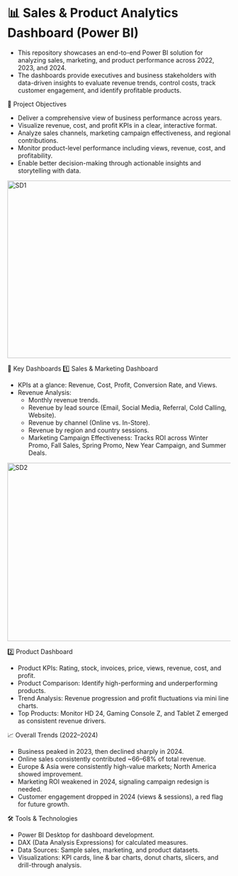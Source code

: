 # 📊 Sales & Product Analytics Dashboard (Power BI)

- This repository showcases an end-to-end Power BI solution for analyzing sales, marketing, and product performance across 2022, 2023, and 2024.
- The dashboards provide executives and business stakeholders with data-driven insights to evaluate revenue trends, control costs, track customer engagement, and identify profitable products.

🎯 Project Objectives

* Deliver a comprehensive view of business performance across years.
* Visualize revenue, cost, and profit KPIs in a clear, interactive format.
* Analyze sales channels, marketing campaign effectiveness, and regional contributions.
* Monitor product-level performance including views, revenue, cost, and profitability.
* Enable better decision-making through actionable insights and storytelling with data.

<img width="670" height="400" alt="SD1" src="https://github.com/user-attachments/assets/05d20d05-39fa-4c4e-8bdb-623089a5027e" />

📌 Key Dashboards
1️⃣ Sales & Marketing Dashboard

* KPIs at a glance: Revenue, Cost, Profit, Conversion Rate, and Views.
* Revenue Analysis:
  -  Monthly revenue trends.
  -  Revenue by lead source (Email, Social Media, Referral, Cold Calling, Website).
  -  Revenue by channel (Online vs. In-Store).
  -  Revenue by region and country sessions.
  -  Marketing Campaign Effectiveness: Tracks ROI across Winter Promo, Fall Sales, Spring Promo, New Year Campaign, and Summer Deals.

<img width="671" height="402" alt="SD2" src="https://github.com/user-attachments/assets/fe60b25d-e534-444a-a949-82380c9ea224" />


2️⃣ Product Dashboard

* Product KPIs: Rating, stock, invoices, price, views, revenue, cost, and profit.
* Product Comparison: Identify high-performing and underperforming products.
* Trend Analysis: Revenue progression and profit fluctuations via mini line charts.
* Top Products: Monitor HD 24, Gaming Console Z, and Tablet Z emerged as consistent revenue drivers.


📈 Overall Trends (2022–2024)

* Business peaked in 2023, then declined sharply in 2024.
* Online sales consistently contributed ~66–68% of total revenue.
* Europe & Asia were consistently high-value markets; North America showed improvement.
* Marketing ROI weakened in 2024, signaling campaign redesign is needed.
* Customer engagement dropped in 2024 (views & sessions), a red flag for future growth.

🛠️ Tools & Technologies

* Power BI Desktop for dashboard development.
* DAX (Data Analysis Expressions) for calculated measures.
* Data Sources: Sample sales, marketing, and product datasets.
* Visualizations: KPI cards, line & bar charts, donut charts, slicers, and drill-through analysis.
